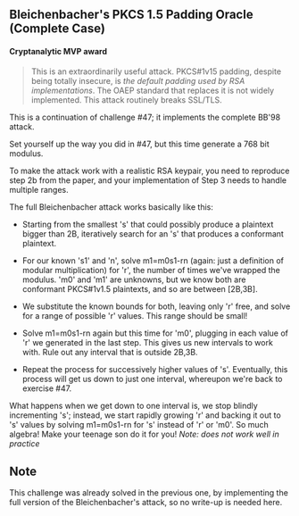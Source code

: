 ## Bleichenbacher's PKCS 1.5 Padding Oracle (Complete Case)

#### Cryptanalytic MVP award

> This is an extraordinarily useful attack. PKCS#1v15 padding, despite being totally insecure, is *the default padding used by RSA implementations*. The OAEP standard that replaces it is not widely implemented. This attack routinely breaks SSL/TLS.

This is a continuation of challenge #47; it implements the complete BB'98 attack.

Set yourself up the way you did in #47, but this time generate a 768 bit modulus.

To make the attack work with a realistic RSA keypair, you need to reproduce step 2b from the paper, and your implementation of Step 3 needs to handle multiple ranges.

The full Bleichenbacher attack works basically like this:

- Starting from the smallest 's' that could possibly produce a plaintext bigger than 2B, iteratively search for an 's' that produces a conformant plaintext.

- For our known 's1' and 'n', solve m1=m0s1-rn (again: just a definition of modular multiplication) for 'r', the number of times we've wrapped the modulus.
'm0' and 'm1' are unknowns, but we know both are conformant PKCS#1v1.5 plaintexts, and so are between [2B,3B].

- We substitute the known bounds for both, leaving only 'r' free, and solve for a range of possible 'r' values. This range should be small!

- Solve m1=m0s1-rn again but this time for 'm0', plugging in each value of 'r' we generated in the last step. This gives us new intervals to work with. Rule out any interval that is outside 2B,3B.

- Repeat the process for successively higher values of 's'. Eventually, this process will get us down to just one interval, whereupon we're back to exercise #47.

What happens when we get down to one interval is, we stop blindly incrementing 's'; instead, we start rapidly growing 'r' and backing it out to 's' values by solving m1=m0s1-rn for 's' instead of 'r' or 'm0'. So much algebra! Make your teenage son do it for you! *Note: does not work well in practice*

## Note

This challenge was already solved in the previous one, by implementing the full version of the Bleichenbacher's attack, so no write-up is needed here.
